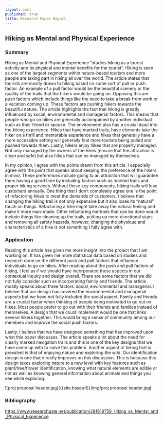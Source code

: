 ```yaml
---
layout: post
published: true
title: Research Paper Report
---
```

## Hiking as Mental and Physical Experience

### Summary

Hiking as Mental and Physical Experience “studies hiking as a tourist activity and its physical and mental benefits for the tourist”. Hiking is seen as one of the largest segments within nature-based tourism and more people are taking part in hiking all over the world. The article states that tourists are mostly drawn to hiking based on some sort of pull or push factor. An example of a pull factor would be the beautiful scenery or the quality of the trails that the hikers would be going on. Opposing this are push factors which include things like the need to take a break from work or a vacation coming up. These factors are pushing hikers towards the beautiful nature. The article highlights the fact that hiking is greatly influenced by social, environmental and managerial factors. This means that people who go on hikes are generally accompanied by another individual such as their friend or spouse. The environment also has a crucial input into the hiking experience. Hikes that have marked trails, have elements take the hiker on a thrill and memorable experience and hikes that generally have a more accessible setting will generally find more tourists being pulled and pushed towards them. Lastly, hikers enjoy hikes that are properly managed. Not only managed by the owners of the hikes (ensure that the attraction is clean and safe) but also hikes that can be managed by themselves. 

In my opinion, I agree with the points drawn from this article. I especially agree with the point that speaks about keeping the preference of the hikers in mind. These preferences include going to an attraction that will guarantee them having a good time by including factors such as marked trails and proper hiking services. Without these key components, hiking trails will lose customers annually. One thing that I don’t completely agree one is the point of refactoring hikes to meet the demands of customers. I believe that changing the hiking trail is not only expensive but it also loses its “natural” touch on things. Refactoring a hike might take away the natural feeling and make it more man-made. Other refactoring methods that can be done would include things like cleaning up the trails, putting up more directional signs and removing all safety hazards, however, changing the physique and characteristics of a hike is not something I fully agree with.

### Application

Reading this article has given me more insight into the project that I am working on. It has given me more statistical data based on studies and research done on the different push and pull factors that influence individuals to go on hikes. After reading about the push and pull factors of hiking, I feel as if we should have incorporated these aspects in our contextual inquiry and design overall. There are some factors that we did not fully consider such as incorporating family and friends. The article mostly speaks about three factors: social, environmental and managerial. I believe that our design has covered the environmental and managerial aspects but we have not fully included the social aspect. Family and friends are a crucial factor when thinking of people being motivated to go out on hikes. Most people prefer to go out with their friends and families instead of themselves. A design that we could implement would be one that links several hikers together. This would bring a sense of community among our members and improve the social push factors.

Lastly, I believe that we have designed something that has improved upon what this paper discusses. The article speaks a lot about the need for clearly marked navigation trails and this is one of the key designs that we have come up with to solve this problem. Another aspect of hiking that is prevalent is that of enjoying nature and exploring the wild. Our identification design is one that directly improves on this discussion. This is because this design takes exploring nature to a new level with key features such as plant/tree/flower identification, knowing what natural elements are edible or not as well as knowing general information about animals and things you see while exploring. 

![proj proposal header.jpg]({{site.baseurl}}/img/proj proposal header.jpg)

### Bibliography

https://www.researchgate.net/publication/281619759_Hiking_as_Mental_and_Physical_Experience


